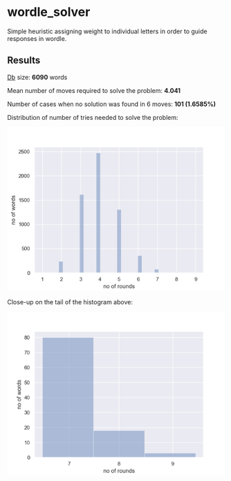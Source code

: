 # wordle_solver
Simple heuristic assigning weight to individual letters in order to guide responses in wordle.

## Results

[Db](db/pl_pl.txt) size: **6090** words

Mean number of moves required to solve the problem: **4.041**

Number of cases when no solution was found in 6 moves: **101 (1.6585%)**

Distribution of number of tries needed to solve the problem:

![Histogram](results/slf_histogram.png)

Close-up on the tail of the histogram above:

![Histogram tail](results/slf_histogram_tail.png)
